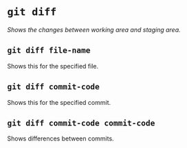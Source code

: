 # `git diff`

*Shows the changes between working area and staging area.*

## `git diff file-name`

Shows this for the specified file.

## `git diff commit-code`

Shows this for the specified commit.

## `git diff commit-code commit-code`

Shows differences between commits.
